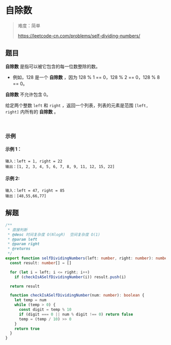 # 自除数

> 难度：简单
>
> https://leetcode-cn.com/problems/self-dividing-numbers/

## 题目

**自除数** 是指可以被它包含的每一位数整除的数。

- 例如，128 是一个 **自除数** ，因为 128 % 1 == 0，128 % 2 == 0，128 % 8 == 0。

**自除数** 不允许包含 0。

给定两个整数 `left` 和 `right` ，返回一个列表，列表的元素是范围 `[left, right]` 内所有的 **自除数** 。

 
### 示例

#### 示例 1：

```
输入：left = 1, right = 22
输出：[1, 2, 3, 4, 5, 6, 7, 8, 9, 11, 12, 15, 22]
```

#### 示例 2:

```
输入：left = 47, right = 85
输出：[48,55,66,77]
```

## 解题

```ts
/**
 * 直接判断
 * @desc 时间复杂度 O(NlogR)  空间复杂度 O(1)
 * @param left
 * @param right
 * @returns
 */
export function selfDividingNumbers(left: number, right: number): number[] {
  const result: number[] = []

  for (let i = left; i <= right; i++)
    if (checkIsASelfDividingNumber(i)) result.push(i)

  return result

  function checkIsASelfDividingNumber(num: number): boolean {
    let temp = num
    while (temp > 0) {
      const digit = temp % 10
      if (digit === 0 || num % digit !== 0) return false
      temp = (temp / 10) >> 0
    }
    return true
  }
}
```